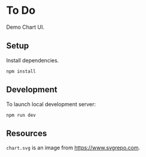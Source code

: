 # To Do

Demo Chart UI.

## Setup

Install dependencies.
```
npm install
```

## Development

To launch local development server:
```
npm run dev
```

## Resources

`chart.svg` is an image from https://www.svgrepo.com.
